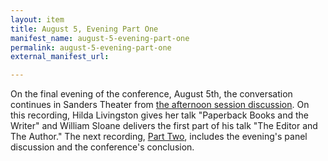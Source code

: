 ```yaml
---
layout: item
title: August 5, Evening Part One
manifest_name: august-5-evening-part-one
permalink: august-5-evening-part-one
external_manifest_url: 

---
```

On the final evening of the conference, August 5th, the conversation continues in Sanders Theater from <a href="https://tanyaclement.github.io/harvard1953/august-5-afternoon-part-one">the afternoon session discussion</a>. On this recording, 
Hilda Livingston gives her talk "Paperback Books and the Writer" and William Sloane delivers the first part of his talk "The Editor and The Author." The next recording, <a href="https://tanyaclement.github.io/harvard1953/august-5-evening-part-two">Part Two</a>, includes the  evening's panel discussion and the conference's conclusion.  

